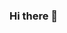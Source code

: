 ### Hi there 👋

<!--
**feiwenxiong/feiwenxiong** is a ✨ _special_ ✨ repository because its `README.md` (this file) appears on your GitHub profile.

Here are some ideas to get you started:

- 🔭 I’m currently working on "Myself"
- 🌱 I’m currently learning "Machine Learning"
- 👯 I’m looking to collaborate on "Any innovative organization"
- 🤔 I’m looking for help with ...
- 💬 Ask me about ...
- 📫 How to reach me: feiwenxiong@foxmail.com
- 😄 Pronouns: ...
- ⚡ Fun fact: ...
-->
